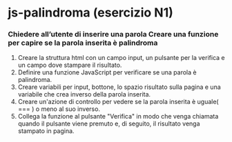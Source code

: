 # js-palindroma (esercizio N1)

### Chiedere all’utente di inserire una parola Creare una funzione per capire se la parola inserita è palindroma

1. Creare la struttura html con un campo input, un pulsante per la verifica e un campo dove stampare il risultato.
2. Definire una funzione JavaScript per verificare se una parola è palindroma.
4. Creare variabili per input, bottone, lo spazio risultato sulla pagina e una variabile che crea  inverso della parola inserita.
5. Creare un'azione di controllo per vedere se la parola inserita è uguale( === ) o meno al suo inverso.
6. Collega la funzione al pulsante "Verifica" in modo che venga chiamata quando il pulsante viene premuto e, di seguito, il risultato venga stampato in pagina.

